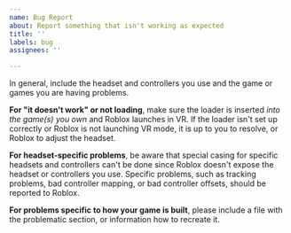 ```yaml
---
name: Bug Report
about: Report something that isn't working as expected
title: ''
labels: bug
assignees: ''

---
```


In general, include the headset and controllers you use and the game or games you are having problems.

**For "it doesn't work" or not loading**, make sure the loader is inserted *into the game(s) you own* and Roblox launches in VR. If the loader isn't set up correctly or Roblox is not launching VR mode, it is up to you to resolve, or Roblox to adjust the headset.

**For headset-specific problems**, be aware that special casing for specific headsets and controllers can't be done since Roblox doesn't expose the headset or controllers you use. Specific problems, such as tracking problems, bad controller mapping, or bad controller offsets, should be reported to Roblox.

**For problems specific to how your game is built**, please include a file with the problematic section, or information how to recreate it.

